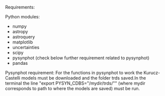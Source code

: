 Requirements: 

Python modules: 
  - numpy
  - astropy
  - astroquery
  - matplotlib
  - uncertainties
  - scipy
  - pysynphot (check below further requirement related to pysynphot)
  - pandas

Pysynphot requirement: For the functions in pysynphot to work the Kurucz-Castelli models must be downloaded and the folder trds saved.In the terminal the line "export PYSYN_CDBS="/mydir/trds/""  (where mydir corresponds to path to where the models are saved) must be run. 

